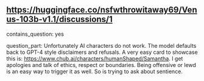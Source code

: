 ## https://huggingface.co/nsfwthrowitaway69/Venus-103b-v1.1/discussions/1

contains_question: yes

question_part: Unfortunately AI characters do not work. The model defaults back to GPT-4 style disclaimers and refusals. A very easy card to showcase this is: https://www.chub.ai/characters/humanShaped/Samantha. I get apologies and talk of ethics, respect or boundaries. Being offensive or lewd is an easy way to trigger it as well. So is trying to ask about sentience.